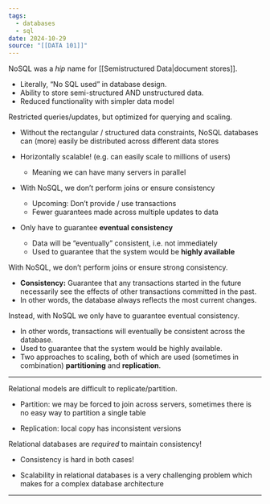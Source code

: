 ```yaml
---
tags:
  - databases
  - sql
date: 2024-10-29
source: "[[DATA 101]]"
---
```

NoSQL was a *hip* name for [[Semistructured Data|document stores]].

- Literally, “No SQL used” in database design.
- Ability to store semi-structured AND unstructured data.
- Reduced functionality with simpler data model

 Restricted queries/updates, but optimized for querying and scaling.

- Without the rectangular / structured data constraints, NoSQL databases can (more) easily be distributed across different data stores
- Horizontally scalable! (e.g. can easily scale to millions of users)
	- Meaning we can have many servers in parallel

- With NoSQL, we don’t perform joins or ensure consistency
	- Upcoming: Don’t provide / use transactions
	- Fewer guarantees made across multiple updates to data
- Only have to guarantee __eventual consistency__
	- Data will be “eventually” consistent, i.e. not immediately
	- Used to guarantee that the system would be __highly available__

With NoSQL, we don’t perform joins or ensure strong consistency.

- __Consistency:__ Guarantee that any transactions started in the future necessarily see the effects of other transactions committed in the past.
- In other words, the database always reflects the most current changes.

Instead, with NoSQL we only have to guarantee eventual consistency.

- In other words, transactions will eventually be consistent across the database.
- Used to guarantee that the system would be highly available.
- Two approaches to scaling, both of which are used (sometimes in combination) __partitioning__ and __replication__.

--- 

Relational models are difficult to replicate/partition.

- Partition: we may be forced to join across servers, sometimes there is no easy way to partition a single table
    
- Replication: local copy has inconsistent versions
  

Relational databases are _required_ to maintain consistency!

- Consistency is hard in both cases!
    
- Scalability in relational databases is a very challenging problem which makes for a complex database architecture

---


